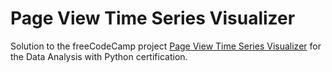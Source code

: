 # Page View Time Series Visualizer

Solution to the freeCodeCamp project [Page View Time Series Visualizer](https://www.freecodecamp.org/learn/data-analysis-with-python/data-analysis-with-python-projects/page-view-time-series-visualizer) for the Data Analysis with Python certification.
